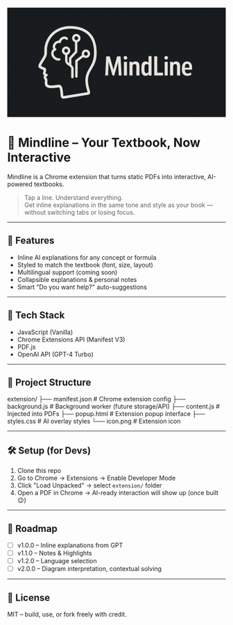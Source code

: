 <p align="center">
  <img src="extension/icon.png" alt="MindLine Logo" width="720" />
</p>

# 🧠 Mindline – Your Textbook, Now Interactive

Mindline is a Chrome extension that turns static PDFs into interactive, AI-powered textbooks.

> Tap a line. Understand everything.  
> Get inline explanations in the same tone and style as your book — without switching tabs or losing focus.

---

## 🚀 Features
- Inline AI explanations for any concept or formula
- Styled to match the textbook (font, size, layout)
- Multilingual support (coming soon)
- Collapsible explanations & personal notes
- Smart "Do you want help?" auto-suggestions

---

## 🧰 Tech Stack
- JavaScript (Vanilla)
- Chrome Extensions API (Manifest V3)
- PDF.js
- OpenAI API (GPT-4 Turbo)

---

## 📁 Project Structure

extension/
├── manifest.json       # Chrome extension config
├── background.js       # Background worker (future storage/API)
├── content.js          # Injected into PDFs
├── popup.html          # Extension popup interface
├── styles.css          # AI overlay styles
└── icon.png            # Extension icon

---

## 🛠️ Setup (for Devs)

1. Clone this repo
2. Go to Chrome → Extensions → Enable Developer Mode
3. Click "Load Unpacked" → select `extension/` folder
4. Open a PDF in Chrome → AI-ready interaction will show up (once built 😉)

---

## 📌 Roadmap
- [ ] v1.0.0 – Inline explanations from GPT
- [ ] v1.1.0 – Notes & Highlights
- [ ] v1.2.0 – Language selection
- [ ] v2.0.0 – Diagram interpretation, contextual solving

---

## 📄 License
MIT – build, use, or fork freely with credit.
